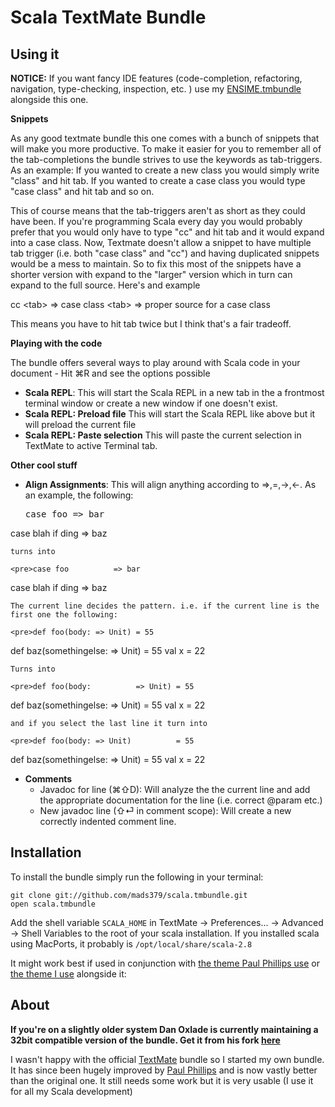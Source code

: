 Scala TextMate Bundle
=====================

Using it
--------

**NOTICE:** If you want fancy IDE features (code-completion, refactoring, navigation, type-checking, inspection, etc. ) use my [ENSIME.tmbundle](https://github.com/mads379/ensime.tmbundle "ENSIME.tmbundle") alongside this one.

**Snippets** 

As any good textmate bundle this one comes with a bunch of snippets that will make you more productive. To make it easier for you to remember all of the tab-completions the bundle strives to use the keywords as tab-triggers. As an example: If you wanted to create a new class you would simply write "class" and hit tab. If you wanted to create a case class you would type "case class" and hit tab and so on. 

This of course means that the tab-triggers aren't as short as they could have been. If you're programming Scala every day you would probably prefer that you would only have to type "cc" and hit tab and it would expand into a case class. Now, Textmate doesn't allow a snippet to have multiple tab trigger (i.e. both "case class" and "cc") and having duplicated snippets would be a mess to maintain. So to fix this most of the snippets have a shorter version with expand to the "larger" version which in turn can expand to the full source. Here's and example

cc &lt;tab&gt; => case class &lt;tab&gt; => proper source for a case class

This means you have to hit tab twice but I think that's a fair tradeoff.

**Playing with the code**

The bundle offers several ways to play around with Scala code in your document - Hit ⌘R and see the options possible

- **Scala REPL**: This will start the Scala REPL in a new tab in the a frontmost terminal window or create a new window if one doesn't exist. 
- **Scala REPL: Preload file** This will start the Scala REPL like above but it will preload the current file
- **Scala REPL: Paste selection** This will paste the current selection in TextMate to active Terminal tab.

**Other cool stuff**

- **Align Assignments**: This will align anything according to =>,=,->,<-. As an example, the following: 

	<pre>case foo => bar
case blah if ding => baz</pre> 
	
	turns into 
	
	<pre>case foo          => bar
case blah if ding => baz</pre> 
	
	The current line decides the pattern. i.e. if the current line is the first one the following: 
	
	<pre>def foo(body: => Unit) = 55
def baz(somethingelse: => Unit) = 55
val x = 22</pre>
			
	Turns into
			
	<pre>def foo(body:          => Unit) = 55
def baz(somethingelse: => Unit) = 55
val x = 22</pre>
			
	and if you select the last line it turn into
	
	<pre>def foo(body: => Unit)          = 55
def baz(somethingelse: => Unit) = 55
val x                           = 22</pre>

- **Comments**
  - Javadoc for line (⌘⇧D): Will analyze the the current line and add the appropriate documentation for the line (i.e. correct @param etc.)
  - New javadoc line (⇧⏎ in comment scope): Will create a new correctly indented comment line.

Installation
------------

To install the bundle simply run the following in your terminal:

<pre><code>git clone git://github.com/mads379/scala.tmbundle.git
open scala.tmbundle
</code></pre>

Add the shell variable <code>SCALA\_HOME</code> in TextMate -> Preferences... -> Advanced -> Shell Variables to the root of your scala installation. If you installed scala using MacPorts, it probably is <code>/opt/local/share/scala-2.8</code>

It might work best if used in conjunction with [the theme Paul Phillips use](http://github.com/paulp/scala.tmtheme) or [the theme I use](http://github.com/mads379/Github_flavor.tmtheme) alongside it:

About
-----

**If you're on a slightly older system Dan Oxlade is currently maintaining a 32bit compatible version of the bundle. Get it from his fork [here](http://github.com/oxlade39/scala.tmbundle "here")**

I wasn't happy with the official [TextMate](http://macromates.com/) bundle so I started my own bundle. It has since been hugely improved by [Paul Phillips](http://github.com/paulp) and is now vastly better than the original one. It still needs some work but it is very usable (I use it for all my Scala development)
